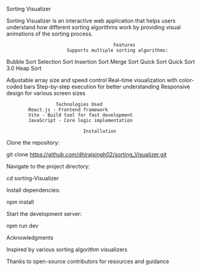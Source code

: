 Sorting Visualizer

Sorting Visualizer is an interactive web application that helps users understand how different sorting algorithms work by providing visual animations of the sorting process.

                                           Features
                          Supports multiple sorting algorithms:

Bubble Sort
Selection Sort
Insertion Sort
Merge Sort
Quick Sort
Quick Sort 3.0
Heap Sort

Adjustable array size and speed control
Real-time visualization with color-coded bars
Step-by-step execution for better understanding
Responsive design for various screen sizes
       
                      Technologies Used
            React.js - Frontend framework
            Vite - Build tool for fast development
            JavaScript - Core logic implementation

                                Installation

Clone the repository:

git clone https://github.com/dhirajsingh02/sorting_Visualizer.git

Navigate to the project directory:

cd sorting-Visualizer

Install dependencies:

npm install

Start the development server:

npm run dev


Acknowledgments

Inspired by various sorting algorithm visualizers

Thanks to open-source contributors for resources and guidance
